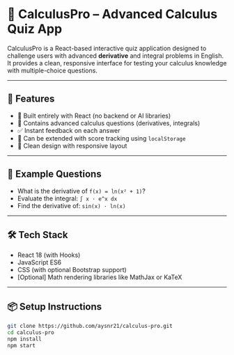 # 🧠 CalculusPro – Advanced Calculus Quiz App

CalculusPro is a React-based interactive quiz application designed to challenge users with advanced **derivative** and integral problems in English. It provides a clean, responsive interface for testing your calculus knowledge with multiple-choice questions.

---

## 🎯 Features

- 🚀 Built entirely with React (no backend or AI libraries)
- 🧮 Contains advanced calculus questions (derivatives, integrals)
- ✅ Instant feedback on each answer
- 💾 Can be extended with score tracking using `localStorage`
- 📐 Clean design with responsive layout

---

## 📘 Example Questions

- What is the derivative of `f(x) = ln(x² + 1)`?  
- Evaluate the integral: `∫ x · e^x dx`  
- Find the derivative of: `sin(x) · ln(x)`

---

## 🛠️ Tech Stack

- React 18 (with Hooks)
- JavaScript ES6
- CSS (with optional Bootstrap support)
- [Optional] Math rendering libraries like MathJax or KaTeX

---

## 📦 Setup Instructions

```bash
git clone https://github.com/aysnr21/calculus-pro.git
cd calculus-pro
npm install
npm start
